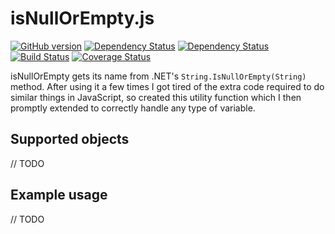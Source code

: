 # isNullOrEmpty.js

[![GitHub version](https://badge.fury.io/gh/AndyWhite87%2FisNullOrEmpty.js.svg)](http://badge.fury.io/gh/AndyWhite87%2FisNullOrEmpty.js)
[![Dependency Status](https://david-dm.org/AndyWhite87/isNullOrEmpty.js.svg)](https://david-dm.org/AndyWhite87/isNullOrEmpty.js)
[![Dependency Status](https://david-dm.org/AndyWhite87/isNullOrEmpty.js/dev-status.svg)](https://david-dm.org/AndyWhite87/isNullOrEmpty.js#info=devDependencies)
[![Build Status](https://travis-ci.org/AndyWhite87/isNullOrEmpty.js.svg?branch=master)](https://travis-ci.org/AndyWhite87/isNullOrEmpty.js)
[![Coverage Status](https://coveralls.io/repos/AndyWhite87/isNullOrEmpty.js/badge.svg?branch=master&service=github)](https://coveralls.io/github/AndyWhite87/isNullOrEmpty.js?branch=master)

isNullOrEmpty gets its name from .NET's `String.IsNullOrEmpty(String)` method. After using it a few times I got tired of the extra code required to do similar things in JavaScript, so created this utility function which I then promptly extended to correctly handle any type of variable.

## Supported objects

// TODO

## Example usage

// TODO

